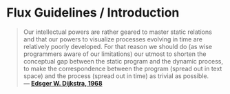 # Flux Guidelines / Introduction

> Our intellectual powers are rather geared to master static relations and that
> our powers to visualize processes evolving in time are relatively poorly
> developed. For that reason we should do (as wise programmers aware of our
> limitations) our utmost to shorten the conceptual gap between the static
> program and the dynamic process, to make the correspondence between the
> program (spread out in text space) and the process (spread out in time) as
> trivial as possible.  
> **— [Edsger W. Dijkstra, 1968][1]**

 [1]: http://www.cs.utexas.edu/users/EWD/ewd02xx/EWD215.PDF
